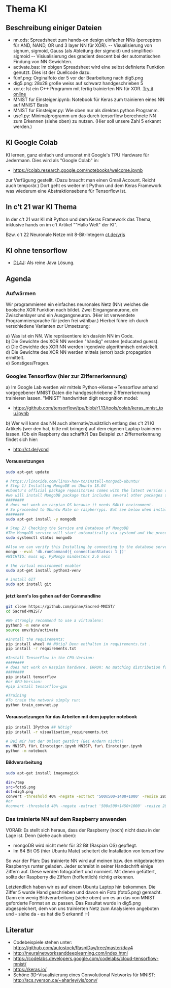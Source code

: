# Thema KI

## Beschreibung einiger Dateien

- nn.ods: Spreadsheet zum hands-on design einfacher NNs (perceptron für AND, NAND, OR und 3 layer NN für XOR).
-- Visualisierung von signum, sigmoid, Gauss (als Ableitung der sigmoid) und simplified-sigmoid
-- Visiualisierung des gradient descent bei der automatischen Findung von NN Gewichten.
- activate.bas: Im obigen Spreadsheet wird eine selbst definierte Funktion genutzt. Dies ist der Quellcode dazu.
- fünf.png: Orginalfoto der 5 vor der Bearbeitung nach dig5.png
- dig5.png: 28x28 große weiss auf schwarz handgeschrieben 5
- xor.c: Ist ein C++ Programm mit fertig trainierten NN für XOR. [Try it online](https://tio.run/##ZVLBcpswED2jr9hJphkDMkjYbtJi0nMu7rEHlwMGxVYGCwaEk4yHb3dXwjhOOmMj7e7bt7tPm9f1dJvnp9OtVHnZFQKWrS5kFeweySdXKTeffftM74yH6PdaFOIZWt10uYajVBoKUetdDOZaZu@iWXOWxlBU3aYU8CrkdqfXM3T1sFrFJK9Uq8eoSKLgnj9ED@Y/X/xg8wUFLfa1aDLdNSJhAXuIyS2WlEo4rdzuK1lM3lyY8ICF5uPX1etEUJi@hVeJrusSMhTxQByyssu0mKxWcKeEpmP5XJTlOnXhSBzT/R/ba8Io/O7wiAlxnqsGJnYycRAlJMDj83UJyBScZ7cu37dMlupJIRZZYrTxAD@x8EEfi57yNHYcDF9KvGAKi/FYfsWinC8ju3PuvYWB8izw0LvvIzQMYSOz1mAv3HLglv9zmz5AGvZ27PIrJXiDUk/Kl6mZyLEmzuW/pEg8PkvrmmBPzK8R@AwK7kZkCjHpUdEDAuGtalYr21dG7d5s7GytzrTMcUtMF8lxRiH0bKdeCMeIRpT3FAscQ08qJRoOqipEZIdNvHDKApvxytDwWXBvDT5E7k0ifEqcXSXOL4lofL8kIsvinFh1WjSRTZxfJS4sNjJYHnBrzAZjQXuc17netMiPfJ4mx4xuTKhucPTnyc03KwjgMX3E7191Q40uG/qxuHZpDYe7ZukSy/5iPzmg3D0hRr99JtWgZ7PNEbnLGs/cD@ftHgRnlJkXGg3@YfDrCLeR/nT6Bw)
- MNIST fur Einsteiger.ipynb: Notebook für Keras zum trainieren eines NN auf MNIST Basis
- MNIST fur Einsteiger.py: Wie oben nur als direktes python Programm.
- use1.py: Minimalprogramm um das durch tensorflow berechnete NN zum Erkennen (siehe oben) zu nutzen. (Hier soll unsere Zahl 5 erkannt werden.)

## KI Google Colab

KI lernen, ganz einfach und umsonst mit Google's TPU
Hardware für Jedermann. Dies wird als "Google Colab" in:<br>
- https://colab.research.google.com/notebooks/welcome.ipynb

zur Verfügung gestellt. (Dazu braucht man einen Gmail Account. Reicht
auch temporär.) Dort geht es weiter mit Python und dem Keras Framework
was wiederum eine Abstraktionsebene für Tensorflow ist.

## In c't 21 war KI Thema
In der c't 21 war KI mit Python und dem Keras Framework das Thema,
inklusive hands on im c't Artikel ""Hallo Welt" der KI".

Bzw. c't 22 Neuronale Netze mit 8-Bit-Integern [ct.de/yrjs](Byte-Intelligenz)

## KI ohne tensorflow
- [DL4J](https://deeplearning4j.org/): Als reine Java Lösung.


## Agenda
### Aufwärmen
Wir programmieren ein einfaches neuronales Netz (NN) welches die
boolsche XOR Funktion nach bildet. Zwei Eingangsneurone, ein
Zwischenlayer und ein Ausgangsneuron. (Hier ist verwendete
Programmiersprache für jeden frei wählbar.) Hierbei führe ich durch
verschiedene Varianten zur Umsetzung:

a) Was ist ein NN. Wie repräsentiere ich das/ein NN im Code.<br>
b) Die Gewichte des XOR NN werden "händig" erraten (educated guess).<br>
c) Die Gewichte des XOR NN werden irgendwie algorithmisch entwickelt.<br>
d) Die Gewichte des XOR NN werden mittels (error) back propagation ermittelt.<br>
e) Sonstiges/Fragen.<br>

### Googles Tensorflow (hier zur Ziffernerkennung)
a) Im Google Lab werden wir mittels Python->Keras->Tensorflow anhand
vorgegebener MNIST Daten die handgeschriebene Ziffernerkennung
trainieren lassen. "MNIST" handwritten digit recognition model:<br>
- https://github.com/tensorflow/tpu/blob/r1.13/tools/colab/keras_mnist_tpu.ipynb

b) Wer will kann das NN auch alternativ/zusätzlich entlang des c't 21 KI
Artikels (wer den hat, bitte mit bringen) auf dem eigenen Laptop
trainieren lassen. (Ob ein Raspberry das schafft?) Das Beispiel zur
Ziffernerkennung findet sich hier:<br>
- http://ct.de/ycnd

#### Voraussetzungen

```bash
sudo apt-get update

# https://linoxide.com/linux-how-to/install-mongodb-ubuntu/
# Step 1) Installing MongoDB on Ubuntu 18.04
#Ubuntu's official package repositories comes with the latest version of MongoDB, which means we can install the necessary packages using apt-get.
#we will install MongoDB package that includes several other packages such as mongo-tools, mongodb-clients, mongodb-server and mongodb-server-core.
########
# does not work on raspian OS because it needs 64bit environment.
# So proceeded to Ubuntu Mate on raspberrypi. But see below when installing tensorflow :-(
########
sudo apt-get install -y mongodb

# Step 2) Checking the Service and Database of MongoDB
#The MongoDB service will start automatically via systemd and the process listens on port 27017. You can verify its status using the systemctl command as shown below.
sudo systemctl status mongodb

#Also we can verify this Installing by connecting to the database server and executing a diagnostic command.
mongo --eval 'db.runCommand({ connectionStatus: 1 })'
#WICHTIG: muss wg. PyMongo mindestens 2.6 sein

# the virtual environment enabler
sudo apt-get install python3-venv

# install GIT
sudo apt install git
```

#### jetzt kann's los gehen auf der Commandline

```bash
git clone https://github.com/pinae/Sacred-MNIST/
cd Sacred-MNIST/

#We strongly recommend to use a virtualenv:
python3 -m venv env
source env/bin/activate

#Install the requirements:
pip install wheel ## Nötig? Denn enthalten in requirements.txt .
pip install -r requirements.txt

#Install TensorFlow in the CPU-Version:
########
# does not work on Raspian hardware. ERROR: No matching distribution found for tensorflow :-(
########
pip install tensorflow
#or GPU-Version:
#pip install tensorflow-gpu

#Training
#To train the network simply run:
python train_convnet.py

```

#### Voraussetzungen für das Arbeiten mit dem jupyter notebook

```bash
pip install IPython ## Nötig?
pip install -r visualisation_requirements.txt

# Bei mir hat der Umlaut gestört (Bei Andern nicht!)
mv MNIST\ für\ Einsteiger.ipynb MNIST\ fur\ Einsteiger.ipynb 
python -m notebook

```


#### Bildverarbeitung

```bash
sudo apt-get install imagemagick

dir=/tmp
src=foto5.png
dst=dig5.png
convert -threshold 40% -negate -extract '500x500+1400+1000' -resize 28x28 $dir/$src $dir/$dst
#or
#convert -threshold 40% -negate -extract '500x500+1450+1000' -resize 28x28 $dir/$src $dir/$dst

```

### Das trainierte NN auf dem Raspberry anwenden
VORAB:
Es stellt sich heraus, dass der Raspberry (noch) nicht dazu in der Lage ist. Denn (siehe auch oben):
- mongoDB wird nicht mehr für 32 Bit (Raspian OS) gepflegt.
- Im 64 Bit OS (hier Ubuntu Mate) scheitert die Installation von tensorflow

So war der Plan:
Das trainierte NN wird auf meinen bzw. den mitgebrachten Raspberrys
runter geladen. Jeder schreibt in seiner Handschrift einige Ziffern auf.
Diese werden fotografiert und normiert. Mit denen gefüttert, sollte der
Raspberry die Ziffern (hoffentlich) richtig erkennen.

Letztendlich haben wir es auf einem Ubuntu Laptop hin bekommen. Die Ziffer 5 wurde Hand geschrieben und davon ein Foto (foto5.png) gemacht. Dann ein wenig Bildverarbeitung (siehe oben) um es an das von MNIST geforderte Format an zu passen.
Das Resultat wurde in dig5.png abgespeichert, dem von uns trainierten Netz zum Analysieren angeboten und - siehe da - es hat die 5 erkannt! :-)


## Literatur

- Codebeispiele stehen unter: https://github.com/autostock/RaspiDay/tree/master/day4
- http://neuralnetworksanddeeplearning.com/index.html
- https://codelabs.developers.google.com/codelabs/cloud-tensorflow-mnist/
- https://keras.io/
- Schöne 3D-Visualisierung eines Convolutional Networks für MNIST: http://scs.ryerson.ca/~aharley/vis/conv/



